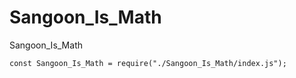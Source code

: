 # Sangoon_Is_Math
Sangoon_Is_Math 

```
const Sangoon_Is_Math = require("./Sangoon_Is_Math/index.js");
```
